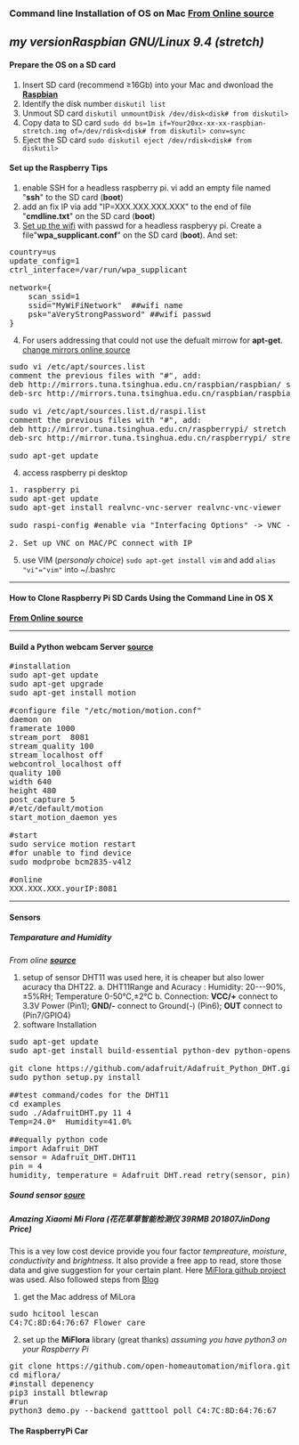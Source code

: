 ### Command line Installation of OS on Mac  [**From Online source**](https://www.raspberrypi.org/documentation/installation/installing-images/mac.md)
*my versionRaspbian GNU/Linux 9.4 (stretch)*
--------
#### Prepare the OS on a SD card

1. Insert SD card (recommend ≥16Gb) into your Mac and dwonload the [**Raspbian**](https://www.raspberrypi.org/downloads/raspbian/)
2. Identify the disk number `diskutil list`
3. Unmout SD card `diskutil unmountDisk /dev/disk<disk# from diskutil> `
4. Copy data to SD card `sudo dd bs=1m if=Your20xx-xx-xx-raspbian-stretch.img of=/dev/rdisk<disk# from diskutil> conv=sync`
5. Eject the SD card `sudo diskutil eject /dev/rdisk<disk# from diskutil>`


#### Set up the Raspberry Tips
1. enable SSH for a headless raspberry pi. vi add an empty file named "**ssh**" to the SD card (**boot**)
2. add an fix IP via add "IP=XXX.XXX.XXX.XXX" to the end of file "**cmdline.txt**" on the SD card (**boot**)
3. [Set up the wifi](https://www.raspberrypi-spy.co.uk/2017/04/manually-setting-up-pi-wifi-using-wpa_supplicant-conf/) with passwd for a headless raspberyy pi. Create a file"**wpa_supplicant.conf**" on the SD card (**boot**). And set:      
<pre>
country=us
update_config=1
ctrl_interface=/var/run/wpa_supplicant

network={
	scan_ssid=1
	ssid="MyWiFiNetwork"  ##wifi name
	psk="aVeryStrongPassword" ##wifi passwd
}
</pre>   
4. For users addressing that could not use the defualt mirrow for **apt-get**. [change mirrors online source](https://blog.csdn.net/la9998372/article/details/77886806/)
<pre>
sudo vi /etc/apt/sources.list
comment the previous files with "#", add:
deb http://mirrors.tuna.tsinghua.edu.cn/raspbian/raspbian/ stretch main contrib non-free rpi
deb-src http://mirrors.tuna.tsinghua.edu.cn/raspbian/raspbian/ stretch main contrib non-free rpi

sudo vi /etc/apt/sources.list.d/raspi.list
comment the previous files with "#", add:
deb http://mirror.tuna.tsinghua.edu.cn/raspberrypi/ stretch main ui
deb-src http://mirror.tuna.tsinghua.edu.cn/raspberrypi/ stretch main ui

sudo apt-get update
</pre>

4. access raspberry pi desktop 
<pre>
1. raspberry pi
sudo apt-get update
sudo apt-get install realvnc-vnc-server realvnc-vnc-viewer

sudo raspi-config #enable via "Interfacing Options" -> VNC ->yes

2. Set up VNC on MAC/PC connect with IP
</pre>

5. use VIM (*personaly choice*) `sudo apt-get install vim` and add `alias "vi"="vim"` into ~/.bashrc

-----------
#### How to Clone Raspberry Pi SD Cards Using the Command Line in OS X 
[**From Online source**](https://computers.tutsplus.com/articles/how-to-clone-raspberry-pi-sd-cards-using-the-command-line-in-os-x--mac-59911)

-----------
#### Build a Python webcam Server [**source**](https://www.instructables.com/id/How-to-Make-Raspberry-Pi-Webcam-Server-and-Stream-/)
<pre>
#installation
sudo apt-get update
sudo apt-get upgrade
sudo apt-get install motion

#configure file "/etc/motion/motion.conf"
daemon on
framerate 1000
stream_port  8081
stream_quality 100
stream_localhost off
webcontrol_localhost off
quality 100
width 640
height 480
post_capture 5
#/etc/default/motion
start_motion_daemon yes

#start
sudo service motion restart
#for unable to find device
sudo modprobe bcm2835-v4l2

#online
XXX.XXX.XXX.yourIP:8081 
</pre>


-----------
#### Sensors
##### Temparature and Humidity
*From oline [**source**](https://tutorials-raspberrypi.com/raspberry-pi-measure-humidity-temperature-dht11-dht22/)*

1. setup of sensor 
DHT11 was used here, it is cheaper but also lower acuracy tha DHT22.
    a. DHT11Range and Acuracy : Humidity:  20---90%, ±5%RH; Temperature 0-50℃,±2℃
    b. Connection: **VCC/+** connect to 3.3V Power (Pin1); **GND/-** connect to Ground(-) (Pin6); **OUT** connect to (Pin7/GPIO4)  
2. software Installation 
<pre>
sudo apt-get update
sudo apt-get install build-essential python-dev python-openssl git

git clone https://github.com/adafruit/Adafruit_Python_DHT.git && cd Adafruit_Python_DHT
sudo python setup.py install

##test command/codes for the DHT11  
cd examples
sudo ./AdafruitDHT.py 11 4 
Temp=24.0*  Humidity=41.0%

##equally python code
import Adafruit_DHT
sensor = Adafruit_DHT.DHT11
pin = 4
humidity, temperature = Adafruit_DHT.read_retry(sensor, pin)
</pre>

##### Sound sensor [soure](https://www.instructables.com/id/Sound-Sensor-Raspberry-Pi/) 

##### Amazing Xiaomi Mi Flora (花花草草智能检测仪 39RMB 201807JinDong Price)
This is a vey low cost device provide you four factor *tempreature*, *moisture*, *conductivity* and *brightness*. It also provide a free app to read, store those data and give suggestion for your certain plant. Here [MiFlora github project](https://github.com/open-homeautomation/miflora) was used. Also followed steps from [Blog](https://zsiti.eu/xiaomi-miflora-plant-sensor-pimatic-raspberry-pi-3/)

1. get the Mac address of MiLora
<pre>
sudo hcitool lescan
C4:7C:8D:64:76:67 Flower care
</pre>
2. set up the **MiFlora** library (great thanks) 
*assuming you have python3 on your Raspberry Pi*
<pre>
git clone https://github.com/open-homeautomation/miflora.git
cd miflora/
#install depenency
pip3 install btlewrap
#run
python3 demo.py --backend gatttool poll C4:7C:8D:64:76:67
</pre>
#### The RaspberryPi Car
